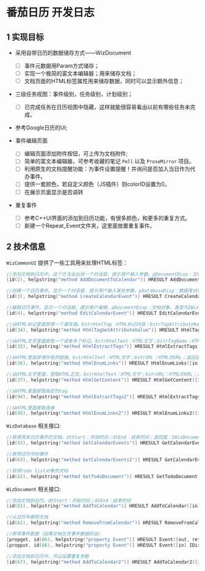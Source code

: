 # 番茄日历 开发日志

## 1 实现目标

* 采用自带日历的数据储存方式——WizDocument
  * [ ] 事件元数据用Param方式储存；
  * [ ] 实现一个极简的富文本编辑器；用来储存文档；
  * [ ] 文档页面的HTML标签属性用来储存数据，同时可以显示额外信息；

* 三级任务视图：事件级别，任务级别，计划级别；
  * [ ] 已完成任务在日历视图中隐藏，这样就能很容易看出以前有哪些任务未完成。

* 参考Google日历的UI;

* 事件编辑页面
  * [ ] 编辑页面添加附件按钮，可上传为文档附件;
  * [ ] 简单的富文本编辑器，可参考收藏的笔记 `Pell` 以及 `ProseMirror` 项目。
  * [ ] 利用原生的文档提醒功能：为事件设置提醒！并询问是否加入当日作为代办事件。
  * [ ] 提供一套颜色，若自定义颜色（JS插件）则colorID设置为0。
  * [ ] 在展示页面显示是否调转

* 重复事件
  * [ ] 参考C++UI界面的添加到日历功能，有很多颜色，和更多的重复方式。
  * [ ] 新建一个Repeat_Event文件夹，这里面放置重复事件。

## 2 技术信息

`WizCommonUI` 提供了一些工具用来处理HTML标签：

```C++
//添加文档到日历中。这个方法会出现一个对话框，提示用户输入参数。pDocumentDisp：文档对象，类型为IWizDocument；pbRet：用户是否点击了确定按钮
[id(2), helpstring("method AddDocumentToCalendar")] HRESULT AddDocumentToCalendar([in] IDispatch* pDocumentDisp, [out,retval] VARIANT_BOOL* pbRet);

//创建一个日历事件。显示一个对话框，提示用户输入某些参数。pDatabaseDisp：数据库对象；dtEvent：事件开始时间；ppDocumentDisp：成功创建事件后，自动生成的文档
[id(3), helpstring("method CreateCalendarEvent")] HRESULT CreateCalendarEvent([in] IDispatch* pDatabaseDisp, [in] DATE dtEvent, [out,retval] IDispatch** ppDocumentDisp);

//编辑日历事件。显示一个对话框，提示用户编辑。pDocumentDisp：文档对象，类型为IWizDocument；pbRet：用户是否点击了确定按钮
[id(4), helpstring("method EditCalendarEvent")] HRESULT EditCalendarEvent([in] IDispatch* pDocumentDisp, [out,retval] VARIANT_BOOL* pbRet);

//从HTML标记里面获得一个属性值。bstrHtmlTag：HTML标记内容；bstrTagAttributeName：属性名；返回值：属性值
[id(34), helpstring("method HtmlTagGetAttributeValue")] HRESULT HtmlTagGetAttributeValue([in] BSTR bstrHtmlTag, [in] BSTR bstrTagAttributeName, [out, retval] BSTR* pbstrAttributeValue);

//从HTML文字里面提取一个或者多个标记。bstrHtmlText：HTML文字；bstrTagName：HTML标记名；bstrTagAttributeName：HTML标记属性名；bstrTagAttributeValue：HTML标记属性值；返回值：所有符合条件的标记，类型为安全数组。如果在javascript里面使用，请参阅本文后面部分。
[id(35), helpstring("method HtmlExtractTags")] HRESULT HtmlExtractTags([in] BSTR bstrHtmlText, [in] BSTR bstrTagName, [in] BSTR bstrTagAttributeName, [in] BSTR bstrTagAttributeValue, [out, retval] VARIANT* pvTags);

//从HTML里面获得所有的链接。bstrHtmlText：HTML文字；bstrURL：HTML的URL；返回值：所有链接，类型为安全数组。如果在javascript里面使用，请参阅本文后面部分。
[id(36), helpstring("method HtmlEnumLinks")] HRESULT HtmlEnumLinks([in] BSTR bstrHtmlText, [in] BSTR bstrURL, [out, retval] VARIANT* pvLinks);

//从HTML文字里面，提取HTML正文。bstrHtmlText：HTML文字；bstrURL：HTML的URL；返回值：HTML正文
[id(37), helpstring("method HtmlGetContent")] HRESULT HtmlGetContent([in] BSTR bstrHtmlText, [in] BSTR bstrURL, [out, retval] BSTR* pbstrContent);

//从HTML里面提取指定的tag
[id(94), helpstring("method HtmlExtractTags2")] HRESULT HtmlExtractTags2([in] BSTR bstrHtmlText, [in] BSTR bstrTagName, [in] BSTR bstrTagAttributeName, [in] BSTR bstrTagAttributeValue, [out, retval] BSTR* pvTags);

//从HTML里面提取连接
[id(95), helpstring("method HtmlEnumLinks2")] HRESULT HtmlEnumLinks2([in] BSTR bstrHtmlText, [in] BSTR bstrURL, [out, retval] BSTR* pvLinks);

```

`WizDatabase` 相关接口:

```C++
//获得具有日历事件的文档。dtStart：开始时间；dtEnd：结束时间；返回值：IWizDocumentCollection
[id(43), helpstring("method GetCalendarEvents")] HRESULT GetCalendarEvents([in] DATE dtStart, [in] DATE dtEnd, [out,retval] IDispatch** ppDocumentCollectionDisp);

//获得日历中的事件
[id(63), helpstring("method GetCalendarEvents2")] HRESULT GetCalendarEvents2([in] DATE dtStart, [in] DATE dtEnd, [out,retval] IDispatch** ppEventCollectionDisp);

//获得todo list对象的文档
[id(62), helpstring("method GetTodoDocument")] HRESULT GetTodoDocument([in] DATE dtDate, [out,retval] IDispatch** ppDocumentDisp);

```

`WizDocument` 相关接口:

```C++
//添加文档到日历。dtStart：开始时间；dtEnd：结束时间
[id(61), helpstring("method AddToCalendar")] HRESULT AddToCalendar([in] DATE dtStart, [in] DATE dtEnd, [in] BSTR bstrExtInfo);

//从日历中删除文档
[id(62), helpstring("method RemoveFromCalendar")] HRESULT RemoveFromCalendar(void);

//获得事件数据（如果文档包含事件数据的话）
[propget, id(66), helpstring("property Event")] HRESULT Event([out, retval] IDispatch** pVal);
[propput, id(66), helpstring("property Event")] HRESULT Event([in] IDispatch* newVal);

//添加文档到日历中，可以设置重复参数
[id(67), helpstring("method AddToCalendar2")] HRESULT AddToCalendar2([in] DATE dtStart, [in] DATE dtEnd, [in] BSTR bstrRecurrence, [in] BSTR bstrEndRecurrence, [in] BSTR bstrExtInfo);
```